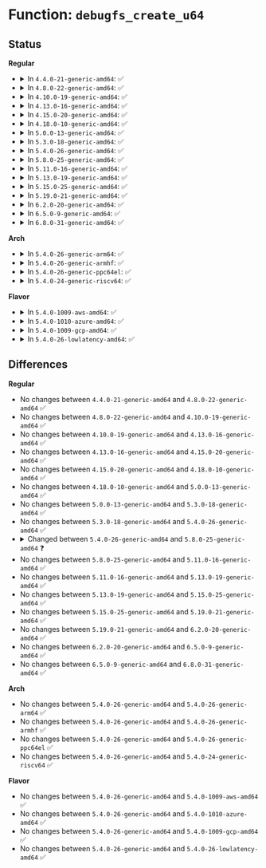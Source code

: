 # Function: <code>debugfs_create_u64</code>

## Status
<b>Regular</b>
<ul>
<li>
<details>
<summary>In <code>4.4.0-21-generic-amd64</code>: ✅</summary>

```c
struct dentry * debugfs_create_u64(const char * name, umode_t mode, struct dentry * parent, u64 * value)
```

```json
{
  "name": "debugfs_create_u64",
  "collision_type": "Unique Global",
  "inline_type": "No",
  "funcs": [
    {
      "addr": 18446744071582115216,
      "name": "debugfs_create_u64",
      "external": true,
      "loc": "fs/debugfs/file.c:238",
      "file": "fs/debugfs/file.c",
      "inline": "seen, unknown",
      "caller_inline": [],
      "caller_func": [
        "arch/x86/kernel/nmi.c:nmi_warning_debugfs",
        "mm/frontswap.c:init_frontswap",
        "mm/frontswap.c:init_frontswap",
        "mm/frontswap.c:init_frontswap",
        "mm/frontswap.c:init_frontswap",
        "mm/zswap.c:init_zswap",
        "mm/zswap.c:init_zswap",
        "mm/zswap.c:init_zswap",
        "mm/zswap.c:init_zswap",
        "mm/zswap.c:init_zswap",
        "mm/zswap.c:init_zswap",
        "mm/zswap.c:init_zswap",
        "mm/zswap.c:init_zswap",
        "mm/cleancache.c:init_cleancache",
        "mm/cleancache.c:init_cleancache",
        "mm/cleancache.c:init_cleancache",
        "mm/cleancache.c:init_cleancache",
        "drivers/iommu/amd_iommu.c:amd_iommu_stats_add"
      ]
    }
  ],
  "symbols": [
    {
      "addr": 18446744071582115216,
      "name": "debugfs_create_u64",
      "section": ".text",
      "bind": "STB_GLOBAL",
      "size": 45
    }
  ]
}
```
</details>
</li>
<li>
<details>
<summary>In <code>4.8.0-22-generic-amd64</code>: ✅</summary>

```c
struct dentry * debugfs_create_u64(const char * name, umode_t mode, struct dentry * parent, u64 * value)
```

```json
{
  "name": "debugfs_create_u64",
  "collision_type": "Unique Global",
  "inline_type": "No",
  "funcs": [
    {
      "addr": 18446744071582332688,
      "name": "debugfs_create_u64",
      "external": true,
      "loc": "fs/debugfs/file.c:511",
      "file": "fs/debugfs/file.c",
      "inline": "seen, unknown",
      "caller_inline": [],
      "caller_func": [
        "arch/x86/kernel/nmi.c:nmi_warning_debugfs",
        "mm/frontswap.c:init_frontswap",
        "mm/frontswap.c:init_frontswap",
        "mm/frontswap.c:init_frontswap",
        "mm/frontswap.c:init_frontswap",
        "mm/zswap.c:init_zswap",
        "mm/zswap.c:init_zswap",
        "mm/zswap.c:init_zswap",
        "mm/zswap.c:init_zswap",
        "mm/zswap.c:init_zswap",
        "mm/zswap.c:init_zswap",
        "mm/zswap.c:init_zswap",
        "mm/zswap.c:init_zswap",
        "mm/cleancache.c:init_cleancache",
        "mm/cleancache.c:init_cleancache",
        "mm/cleancache.c:init_cleancache",
        "mm/cleancache.c:init_cleancache"
      ]
    }
  ],
  "symbols": [
    {
      "addr": 18446744071582332688,
      "name": "debugfs_create_u64",
      "section": ".text",
      "bind": "STB_GLOBAL",
      "size": 45
    }
  ]
}
```
</details>
</li>
<li>
<details>
<summary>In <code>4.10.0-19-generic-amd64</code>: ✅</summary>

```c
struct dentry * debugfs_create_u64(const char * name, umode_t mode, struct dentry * parent, u64 * value)
```

```json
{
  "name": "debugfs_create_u64",
  "collision_type": "Unique Global",
  "inline_type": "No",
  "funcs": [
    {
      "addr": 18446744071582423488,
      "name": "debugfs_create_u64",
      "external": true,
      "loc": "fs/debugfs/file.c:508",
      "file": "fs/debugfs/file.c",
      "inline": "seen, unknown",
      "caller_inline": [],
      "caller_func": [
        "arch/x86/kernel/nmi.c:nmi_warning_debugfs",
        "mm/frontswap.c:init_frontswap",
        "mm/frontswap.c:init_frontswap",
        "mm/frontswap.c:init_frontswap",
        "mm/frontswap.c:init_frontswap",
        "mm/zswap.c:init_zswap",
        "mm/zswap.c:init_zswap",
        "mm/zswap.c:init_zswap",
        "mm/zswap.c:init_zswap",
        "mm/zswap.c:init_zswap",
        "mm/zswap.c:init_zswap",
        "mm/zswap.c:init_zswap",
        "mm/zswap.c:init_zswap",
        "mm/cleancache.c:init_cleancache",
        "mm/cleancache.c:init_cleancache",
        "mm/cleancache.c:init_cleancache",
        "mm/cleancache.c:init_cleancache"
      ]
    }
  ],
  "symbols": [
    {
      "addr": 18446744071582423488,
      "name": "debugfs_create_u64",
      "section": ".text",
      "bind": "STB_GLOBAL",
      "size": 45
    }
  ]
}
```
</details>
</li>
<li>
<details>
<summary>In <code>4.13.0-16-generic-amd64</code>: ✅</summary>

```c
struct dentry * debugfs_create_u64(const char * name, umode_t mode, struct dentry * parent, u64 * value)
```

```json
{
  "name": "debugfs_create_u64",
  "collision_type": "Unique Global",
  "inline_type": "No",
  "funcs": [
    {
      "addr": 18446744071582507056,
      "name": "debugfs_create_u64",
      "external": true,
      "loc": "fs/debugfs/file.c:508",
      "file": "fs/debugfs/file.c",
      "inline": "seen, unknown",
      "caller_inline": [],
      "caller_func": [
        "arch/x86/kernel/nmi.c:nmi_warning_debugfs",
        "mm/frontswap.c:init_frontswap",
        "mm/frontswap.c:init_frontswap",
        "mm/frontswap.c:init_frontswap",
        "mm/frontswap.c:init_frontswap",
        "mm/zswap.c:init_zswap",
        "mm/zswap.c:init_zswap",
        "mm/zswap.c:init_zswap",
        "mm/zswap.c:init_zswap",
        "mm/zswap.c:init_zswap",
        "mm/zswap.c:init_zswap",
        "mm/zswap.c:init_zswap",
        "mm/zswap.c:init_zswap",
        "mm/cleancache.c:init_cleancache",
        "mm/cleancache.c:init_cleancache",
        "mm/cleancache.c:init_cleancache",
        "mm/cleancache.c:init_cleancache"
      ]
    }
  ],
  "symbols": [
    {
      "addr": 18446744071582507056,
      "name": "debugfs_create_u64",
      "section": ".text",
      "bind": "STB_GLOBAL",
      "size": 38
    }
  ]
}
```
</details>
</li>
<li>
<details>
<summary>In <code>4.15.0-20-generic-amd64</code>: ✅</summary>

```c
struct dentry * debugfs_create_u64(const char * name, umode_t mode, struct dentry * parent, u64 * value)
```

```json
{
  "name": "debugfs_create_u64",
  "collision_type": "Unique Global",
  "inline_type": "No",
  "funcs": [
    {
      "addr": 18446744071582657696,
      "name": "debugfs_create_u64",
      "external": true,
      "loc": "fs/debugfs/file.c:550",
      "file": "fs/debugfs/file.c",
      "inline": "seen, unknown",
      "caller_inline": [],
      "caller_func": [
        "arch/x86/kernel/nmi.c:nmi_warning_debugfs",
        "mm/frontswap.c:init_frontswap",
        "mm/frontswap.c:init_frontswap",
        "mm/frontswap.c:init_frontswap",
        "mm/frontswap.c:init_frontswap",
        "mm/zswap.c:init_zswap",
        "mm/zswap.c:init_zswap",
        "mm/zswap.c:init_zswap",
        "mm/zswap.c:init_zswap",
        "mm/zswap.c:init_zswap",
        "mm/zswap.c:init_zswap",
        "mm/zswap.c:init_zswap",
        "mm/zswap.c:init_zswap",
        "mm/cleancache.c:init_cleancache",
        "mm/cleancache.c:init_cleancache",
        "mm/cleancache.c:init_cleancache",
        "mm/cleancache.c:init_cleancache"
      ]
    }
  ],
  "symbols": [
    {
      "addr": 18446744071582657696,
      "name": "debugfs_create_u64",
      "section": ".text",
      "bind": "STB_GLOBAL",
      "size": 38
    }
  ]
}
```
</details>
</li>
<li>
<details>
<summary>In <code>4.18.0-10-generic-amd64</code>: ✅</summary>

```c
struct dentry * debugfs_create_u64(const char * name, umode_t mode, struct dentry * parent, u64 * value)
```

```json
{
  "name": "debugfs_create_u64",
  "collision_type": "Unique Global",
  "inline_type": "No",
  "funcs": [
    {
      "addr": 18446744071582851200,
      "name": "debugfs_create_u64",
      "external": true,
      "loc": "fs/debugfs/file.c:571",
      "file": "fs/debugfs/file.c",
      "inline": "seen, unknown",
      "caller_inline": [],
      "caller_func": [
        "arch/x86/kernel/nmi.c:nmi_warning_debugfs",
        "mm/frontswap.c:init_frontswap",
        "mm/frontswap.c:init_frontswap",
        "mm/frontswap.c:init_frontswap",
        "mm/frontswap.c:init_frontswap",
        "mm/zswap.c:init_zswap",
        "mm/zswap.c:init_zswap",
        "mm/zswap.c:init_zswap",
        "mm/zswap.c:init_zswap",
        "mm/zswap.c:init_zswap",
        "mm/zswap.c:init_zswap",
        "mm/zswap.c:init_zswap",
        "mm/zswap.c:init_zswap",
        "mm/cleancache.c:init_cleancache",
        "mm/cleancache.c:init_cleancache",
        "mm/cleancache.c:init_cleancache",
        "mm/cleancache.c:init_cleancache"
      ]
    }
  ],
  "symbols": [
    {
      "addr": 18446744071582851200,
      "name": "debugfs_create_u64",
      "section": ".text",
      "bind": "STB_GLOBAL",
      "size": 38
    }
  ]
}
```
</details>
</li>
<li>
<details>
<summary>In <code>5.0.0-13-generic-amd64</code>: ✅</summary>

```c
struct dentry * debugfs_create_u64(const char * name, umode_t mode, struct dentry * parent, u64 * value)
```

```json
{
  "name": "debugfs_create_u64",
  "collision_type": "Unique Global",
  "inline_type": "No",
  "funcs": [
    {
      "addr": 18446744071582959488,
      "name": "debugfs_create_u64",
      "external": true,
      "loc": "fs/debugfs/file.c:573",
      "file": "fs/debugfs/file.c",
      "inline": "seen, unknown",
      "caller_inline": [],
      "caller_func": [
        "arch/x86/kernel/nmi.c:nmi_warning_debugfs",
        "mm/frontswap.c:init_frontswap",
        "mm/frontswap.c:init_frontswap",
        "mm/frontswap.c:init_frontswap",
        "mm/frontswap.c:init_frontswap",
        "mm/zswap.c:init_zswap",
        "mm/zswap.c:init_zswap",
        "mm/zswap.c:init_zswap",
        "mm/zswap.c:init_zswap",
        "mm/zswap.c:init_zswap",
        "mm/zswap.c:init_zswap",
        "mm/zswap.c:init_zswap",
        "mm/zswap.c:init_zswap",
        "mm/cleancache.c:init_cleancache",
        "mm/cleancache.c:init_cleancache",
        "mm/cleancache.c:init_cleancache",
        "mm/cleancache.c:init_cleancache"
      ]
    }
  ],
  "symbols": [
    {
      "addr": 18446744071582959488,
      "name": "debugfs_create_u64",
      "section": ".text",
      "bind": "STB_GLOBAL",
      "size": 38
    }
  ]
}
```
</details>
</li>
<li>
<details>
<summary>In <code>5.3.0-18-generic-amd64</code>: ✅</summary>

```c
struct dentry * debugfs_create_u64(const char * name, umode_t mode, struct dentry * parent, u64 * value)
```

```json
{
  "name": "debugfs_create_u64",
  "collision_type": "Unique Global",
  "inline_type": "No",
  "funcs": [
    {
      "addr": 18446744071583140272,
      "name": "debugfs_create_u64",
      "external": true,
      "loc": "fs/debugfs/file.c:569",
      "file": "fs/debugfs/file.c",
      "inline": "seen, unknown",
      "caller_inline": [],
      "caller_func": [
        "arch/x86/kernel/nmi.c:nmi_warning_debugfs",
        "mm/frontswap.c:init_frontswap",
        "mm/frontswap.c:init_frontswap",
        "mm/frontswap.c:init_frontswap",
        "mm/frontswap.c:init_frontswap",
        "mm/zswap.c:init_zswap",
        "mm/zswap.c:init_zswap",
        "mm/zswap.c:init_zswap",
        "mm/zswap.c:init_zswap",
        "mm/zswap.c:init_zswap",
        "mm/zswap.c:init_zswap",
        "mm/zswap.c:init_zswap",
        "mm/zswap.c:init_zswap",
        "mm/cleancache.c:init_cleancache",
        "mm/cleancache.c:init_cleancache",
        "mm/cleancache.c:init_cleancache",
        "mm/cleancache.c:init_cleancache"
      ]
    }
  ],
  "symbols": [
    {
      "addr": 18446744071583140272,
      "name": "debugfs_create_u64",
      "section": ".text",
      "bind": "STB_GLOBAL",
      "size": 38
    }
  ]
}
```
</details>
</li>
<li>
<details>
<summary>In <code>5.4.0-26-generic-amd64</code>: ✅</summary>

```c
struct dentry * debugfs_create_u64(const char * name, umode_t mode, struct dentry * parent, u64 * value)
```

```json
{
  "name": "debugfs_create_u64",
  "collision_type": "Unique Global",
  "inline_type": "No",
  "funcs": [
    {
      "addr": 18446744071583246448,
      "name": "debugfs_create_u64",
      "external": true,
      "loc": "fs/debugfs/file.c:572",
      "file": "fs/debugfs/file.c",
      "inline": "seen, unknown",
      "caller_inline": [],
      "caller_func": [
        "arch/x86/kernel/nmi.c:nmi_warning_debugfs",
        "mm/frontswap.c:init_frontswap",
        "mm/frontswap.c:init_frontswap",
        "mm/frontswap.c:init_frontswap",
        "mm/frontswap.c:init_frontswap",
        "mm/zswap.c:init_zswap",
        "mm/zswap.c:init_zswap",
        "mm/zswap.c:init_zswap",
        "mm/zswap.c:init_zswap",
        "mm/zswap.c:init_zswap",
        "mm/zswap.c:init_zswap",
        "mm/zswap.c:init_zswap",
        "mm/zswap.c:init_zswap",
        "mm/cleancache.c:init_cleancache",
        "mm/cleancache.c:init_cleancache",
        "mm/cleancache.c:init_cleancache",
        "mm/cleancache.c:init_cleancache"
      ]
    }
  ],
  "symbols": [
    {
      "addr": 18446744071583246448,
      "name": "debugfs_create_u64",
      "section": ".text",
      "bind": "STB_GLOBAL",
      "size": 38
    }
  ]
}
```
</details>
</li>
<li>
<details>
<summary>In <code>5.8.0-25-generic-amd64</code>: ✅</summary>

```c
void debugfs_create_u64(const char * name, umode_t mode, struct dentry * parent, u64 * value)
```

```json
{
  "name": "debugfs_create_u64",
  "collision_type": "Unique Global",
  "inline_type": "No",
  "funcs": [
    {
      "addr": 18446744071583576800,
      "name": "debugfs_create_u64",
      "external": true,
      "loc": "fs/debugfs/file.c:547",
      "file": "fs/debugfs/file.c",
      "inline": "seen, unknown",
      "caller_inline": [],
      "caller_func": [
        "arch/x86/kernel/nmi.c:nmi_warning_debugfs",
        "mm/frontswap.c:init_frontswap",
        "mm/frontswap.c:init_frontswap",
        "mm/frontswap.c:init_frontswap",
        "mm/frontswap.c:init_frontswap",
        "mm/zswap.c:zswap_debugfs_init",
        "mm/zswap.c:zswap_debugfs_init",
        "mm/zswap.c:zswap_debugfs_init",
        "mm/zswap.c:zswap_debugfs_init",
        "mm/zswap.c:zswap_debugfs_init",
        "mm/zswap.c:zswap_debugfs_init",
        "mm/zswap.c:zswap_debugfs_init",
        "mm/zswap.c:zswap_debugfs_init",
        "mm/cleancache.c:init_cleancache",
        "mm/cleancache.c:init_cleancache",
        "mm/cleancache.c:init_cleancache",
        "mm/cleancache.c:init_cleancache"
      ]
    }
  ],
  "symbols": [
    {
      "addr": 18446744071583576800,
      "name": "debugfs_create_u64",
      "section": ".text",
      "bind": "STB_GLOBAL",
      "size": 78
    }
  ]
}
```
</details>
</li>
<li>
<details>
<summary>In <code>5.11.0-16-generic-amd64</code>: ✅</summary>

```c
void debugfs_create_u64(const char * name, umode_t mode, struct dentry * parent, u64 * value)
```

```json
{
  "name": "debugfs_create_u64",
  "collision_type": "Unique Global",
  "inline_type": "No",
  "funcs": [
    {
      "addr": 18446744071583697264,
      "name": "debugfs_create_u64",
      "external": true,
      "loc": "fs/debugfs/file.c:547",
      "file": "fs/debugfs/file.c",
      "inline": "seen, unknown",
      "caller_inline": [],
      "caller_func": [
        "arch/x86/kernel/nmi.c:nmi_warning_debugfs",
        "mm/frontswap.c:init_frontswap",
        "mm/frontswap.c:init_frontswap",
        "mm/frontswap.c:init_frontswap",
        "mm/frontswap.c:init_frontswap",
        "mm/zswap.c:zswap_debugfs_init",
        "mm/zswap.c:zswap_debugfs_init",
        "mm/zswap.c:zswap_debugfs_init",
        "mm/zswap.c:zswap_debugfs_init",
        "mm/zswap.c:zswap_debugfs_init",
        "mm/zswap.c:zswap_debugfs_init",
        "mm/zswap.c:zswap_debugfs_init",
        "mm/zswap.c:zswap_debugfs_init",
        "mm/cleancache.c:init_cleancache",
        "mm/cleancache.c:init_cleancache",
        "mm/cleancache.c:init_cleancache",
        "mm/cleancache.c:init_cleancache"
      ]
    }
  ],
  "symbols": [
    {
      "addr": 18446744071583697264,
      "name": "debugfs_create_u64",
      "section": ".text",
      "bind": "STB_GLOBAL",
      "size": 78
    }
  ]
}
```
</details>
</li>
<li>
<details>
<summary>In <code>5.13.0-19-generic-amd64</code>: ✅</summary>

```c
void debugfs_create_u64(const char * name, umode_t mode, struct dentry * parent, u64 * value)
```

```json
{
  "name": "debugfs_create_u64",
  "collision_type": "Unique Global",
  "inline_type": "No",
  "funcs": [
    {
      "addr": 18446744071583721808,
      "name": "debugfs_create_u64",
      "external": true,
      "loc": "fs/debugfs/file.c:547",
      "file": "fs/debugfs/file.c",
      "inline": "seen, unknown",
      "caller_inline": [],
      "caller_func": [
        "arch/x86/kernel/nmi.c:nmi_warning_debugfs",
        "kernel/sched/debug.c:update_sched_domain_debugfs",
        "mm/frontswap.c:init_frontswap",
        "mm/frontswap.c:init_frontswap",
        "mm/frontswap.c:init_frontswap",
        "mm/frontswap.c:init_frontswap",
        "mm/zswap.c:init_zswap",
        "mm/zswap.c:init_zswap",
        "mm/zswap.c:init_zswap",
        "mm/zswap.c:init_zswap",
        "mm/zswap.c:init_zswap",
        "mm/zswap.c:init_zswap",
        "mm/zswap.c:init_zswap",
        "mm/zswap.c:init_zswap",
        "mm/cleancache.c:init_cleancache",
        "mm/cleancache.c:init_cleancache",
        "mm/cleancache.c:init_cleancache",
        "mm/cleancache.c:init_cleancache"
      ]
    }
  ],
  "symbols": [
    {
      "addr": 18446744071583721808,
      "name": "debugfs_create_u64",
      "section": ".text",
      "bind": "STB_GLOBAL",
      "size": 78
    }
  ]
}
```
</details>
</li>
<li>
<details>
<summary>In <code>5.15.0-25-generic-amd64</code>: ✅</summary>

```c
void debugfs_create_u64(const char * name, umode_t mode, struct dentry * parent, u64 * value)
```

```json
{
  "name": "debugfs_create_u64",
  "collision_type": "Unique Global",
  "inline_type": "No",
  "funcs": [
    {
      "addr": 18446744071584083008,
      "name": "debugfs_create_u64",
      "external": true,
      "loc": "fs/debugfs/file.c:551",
      "file": "fs/debugfs/file.c",
      "inline": "seen, unknown",
      "caller_inline": [],
      "caller_func": [
        "arch/x86/kernel/nmi.c:nmi_warning_debugfs",
        "kernel/sched/debug.c:update_sched_domain_debugfs",
        "mm/frontswap.c:init_frontswap",
        "mm/frontswap.c:init_frontswap",
        "mm/frontswap.c:init_frontswap",
        "mm/frontswap.c:init_frontswap",
        "mm/zswap.c:init_zswap",
        "mm/zswap.c:init_zswap",
        "mm/zswap.c:init_zswap",
        "mm/zswap.c:init_zswap",
        "mm/zswap.c:init_zswap",
        "mm/zswap.c:init_zswap",
        "mm/zswap.c:init_zswap",
        "mm/zswap.c:init_zswap",
        "mm/cleancache.c:init_cleancache",
        "mm/cleancache.c:init_cleancache",
        "mm/cleancache.c:init_cleancache",
        "mm/cleancache.c:init_cleancache"
      ]
    }
  ],
  "symbols": [
    {
      "addr": 18446744071584083008,
      "name": "debugfs_create_u64",
      "section": ".text",
      "bind": "STB_GLOBAL",
      "size": 78
    }
  ]
}
```
</details>
</li>
<li>
<details>
<summary>In <code>5.19.0-21-generic-amd64</code>: ✅</summary>

```c
void debugfs_create_u64(const char * name, umode_t mode, struct dentry * parent, u64 * value)
```

```json
{
  "name": "debugfs_create_u64",
  "collision_type": "Unique Global",
  "inline_type": "No",
  "funcs": [
    {
      "addr": 18446744071584676672,
      "name": "debugfs_create_u64",
      "external": true,
      "loc": "fs/debugfs/file.c:551",
      "file": "fs/debugfs/file.c",
      "inline": "seen, unknown",
      "caller_inline": [],
      "caller_func": [
        "arch/x86/kernel/nmi.c:nmi_warning_debugfs",
        "kernel/sched/build_utility.c:update_sched_domain_debugfs",
        "mm/frontswap.c:init_frontswap",
        "mm/frontswap.c:init_frontswap",
        "mm/frontswap.c:init_frontswap",
        "mm/frontswap.c:init_frontswap",
        "mm/zswap.c:init_zswap",
        "mm/zswap.c:init_zswap",
        "mm/zswap.c:init_zswap",
        "mm/zswap.c:init_zswap",
        "mm/zswap.c:init_zswap",
        "mm/zswap.c:init_zswap",
        "mm/zswap.c:init_zswap",
        "mm/zswap.c:init_zswap"
      ]
    }
  ],
  "symbols": [
    {
      "addr": 18446744071584676672,
      "name": "debugfs_create_u64",
      "section": ".text",
      "bind": "STB_GLOBAL",
      "size": 125
    }
  ]
}
```
</details>
</li>
<li>
<details>
<summary>In <code>6.2.0-20-generic-amd64</code>: ✅</summary>

```c
void debugfs_create_u64(const char * name, umode_t mode, struct dentry * parent, u64 * value)
```

```json
{
  "name": "debugfs_create_u64",
  "collision_type": "Unique Global",
  "inline_type": "No",
  "funcs": [
    {
      "addr": 18446744071585361456,
      "name": "debugfs_create_u64",
      "external": true,
      "loc": "fs/debugfs/file.c:567",
      "file": "fs/debugfs/file.c",
      "inline": "seen, unknown",
      "caller_inline": [],
      "caller_func": [
        "arch/x86/kernel/nmi.c:nmi_warning_debugfs",
        "kernel/sched/build_utility.c:update_sched_domain_debugfs",
        "mm/frontswap.c:init_frontswap",
        "mm/frontswap.c:init_frontswap",
        "mm/frontswap.c:init_frontswap",
        "mm/frontswap.c:init_frontswap",
        "mm/zswap.c:init_zswap",
        "mm/zswap.c:init_zswap",
        "mm/zswap.c:init_zswap",
        "mm/zswap.c:init_zswap",
        "mm/zswap.c:init_zswap",
        "mm/zswap.c:init_zswap",
        "mm/zswap.c:init_zswap",
        "mm/zswap.c:init_zswap"
      ]
    }
  ],
  "symbols": [
    {
      "addr": 18446744071585361456,
      "name": "debugfs_create_u64",
      "section": ".text",
      "bind": "STB_GLOBAL",
      "size": 125
    }
  ]
}
```
</details>
</li>
<li>
<details>
<summary>In <code>6.5.0-9-generic-amd64</code>: ✅</summary>

```c
void debugfs_create_u64(const char * name, umode_t mode, struct dentry * parent, u64 * value)
```

```json
{
  "name": "debugfs_create_u64",
  "collision_type": "Unique Global",
  "inline_type": "No",
  "funcs": [
    {
      "addr": 18446744071585591968,
      "name": "debugfs_create_u64",
      "external": true,
      "loc": "fs/debugfs/file.c:567",
      "file": "fs/debugfs/file.c",
      "inline": "seen, unknown",
      "caller_inline": [],
      "caller_func": [
        "arch/x86/kernel/nmi.c:nmi_warning_debugfs",
        "mm/frontswap.c:init_frontswap",
        "mm/frontswap.c:init_frontswap",
        "mm/frontswap.c:init_frontswap",
        "mm/frontswap.c:init_frontswap",
        "mm/zswap.c:zswap_setup",
        "mm/zswap.c:zswap_setup",
        "mm/zswap.c:zswap_setup",
        "mm/zswap.c:zswap_setup",
        "mm/zswap.c:zswap_setup",
        "mm/zswap.c:zswap_setup",
        "mm/zswap.c:zswap_setup",
        "mm/zswap.c:zswap_setup"
      ]
    }
  ],
  "symbols": [
    {
      "addr": 18446744071585591968,
      "name": "debugfs_create_u64",
      "section": ".text",
      "bind": "STB_GLOBAL",
      "size": 125
    }
  ]
}
```
</details>
</li>
<li>
<details>
<summary>In <code>6.8.0-31-generic-amd64</code>: ✅</summary>

```c
void debugfs_create_u64(const char * name, umode_t mode, struct dentry * parent, u64 * value)
```

```json
{
  "name": "debugfs_create_u64",
  "collision_type": "Unique Global",
  "inline_type": "No",
  "funcs": [
    {
      "addr": 18446744071585832208,
      "name": "debugfs_create_u64",
      "external": true,
      "loc": "fs/debugfs/file.c:659",
      "file": "fs/debugfs/file.c",
      "inline": "seen, unknown",
      "caller_inline": [],
      "caller_func": [
        "arch/x86/kernel/nmi.c:nmi_warning_debugfs",
        "mm/zswap.c:zswap_debugfs_init",
        "mm/zswap.c:zswap_debugfs_init",
        "mm/zswap.c:zswap_debugfs_init",
        "mm/zswap.c:zswap_debugfs_init",
        "mm/zswap.c:zswap_debugfs_init",
        "mm/zswap.c:zswap_debugfs_init",
        "mm/zswap.c:zswap_debugfs_init",
        "mm/zswap.c:zswap_debugfs_init",
        "mm/zswap.c:zswap_debugfs_init"
      ]
    }
  ],
  "symbols": [
    {
      "addr": 18446744071585832208,
      "name": "debugfs_create_u64",
      "section": ".text",
      "bind": "STB_GLOBAL",
      "size": 125
    }
  ]
}
```
</details>
</li>
</ul>
<b>Arch</b>
<ul>
<li>
<details>
<summary>In <code>5.4.0-26-generic-arm64</code>: ✅</summary>

```c
struct dentry * debugfs_create_u64(const char * name, umode_t mode, struct dentry * parent, u64 * value)
```

```json
{
  "name": "debugfs_create_u64",
  "collision_type": "Unique Global",
  "inline_type": "No",
  "funcs": [
    {
      "addr": 18446603336494972240,
      "name": "debugfs_create_u64",
      "external": true,
      "loc": "fs/debugfs/file.c:572",
      "file": "fs/debugfs/file.c",
      "inline": "seen, unknown",
      "caller_inline": [],
      "caller_func": [
        "mm/frontswap.c:init_frontswap",
        "mm/frontswap.c:init_frontswap",
        "mm/frontswap.c:init_frontswap",
        "mm/frontswap.c:init_frontswap",
        "mm/zswap.c:init_zswap",
        "mm/zswap.c:init_zswap",
        "mm/zswap.c:init_zswap",
        "mm/zswap.c:init_zswap",
        "mm/zswap.c:init_zswap",
        "mm/zswap.c:init_zswap",
        "mm/zswap.c:init_zswap",
        "mm/zswap.c:init_zswap",
        "mm/cleancache.c:init_cleancache",
        "mm/cleancache.c:init_cleancache",
        "mm/cleancache.c:init_cleancache",
        "mm/cleancache.c:init_cleancache"
      ]
    }
  ],
  "symbols": [
    {
      "addr": 18446603336494972240,
      "name": "debugfs_create_u64",
      "section": ".text",
      "bind": "STB_GLOBAL",
      "size": 96
    }
  ]
}
```
</details>
</li>
<li>
<details>
<summary>In <code>5.4.0-26-generic-armhf</code>: ✅</summary>

```c
struct dentry * debugfs_create_u64(const char * name, umode_t mode, struct dentry * parent, u64 * value)
```

```json
{
  "name": "debugfs_create_u64",
  "collision_type": "Unique Global",
  "inline_type": "No",
  "funcs": [
    {
      "addr": 3228378540,
      "name": "debugfs_create_u64",
      "external": true,
      "loc": "fs/debugfs/file.c:572",
      "file": "fs/debugfs/file.c",
      "inline": "seen, unknown",
      "caller_inline": [],
      "caller_func": [
        "mm/frontswap.c:init_frontswap",
        "mm/frontswap.c:init_frontswap",
        "mm/frontswap.c:init_frontswap",
        "mm/frontswap.c:init_frontswap",
        "mm/zswap.c:init_zswap",
        "mm/zswap.c:init_zswap",
        "mm/zswap.c:init_zswap",
        "mm/zswap.c:init_zswap",
        "mm/zswap.c:init_zswap",
        "mm/zswap.c:init_zswap",
        "mm/zswap.c:init_zswap",
        "mm/zswap.c:init_zswap",
        "mm/cleancache.c:init_cleancache",
        "mm/cleancache.c:init_cleancache",
        "mm/cleancache.c:init_cleancache",
        "mm/cleancache.c:init_cleancache"
      ]
    }
  ],
  "symbols": [
    {
      "addr": 3228378540,
      "name": "debugfs_create_u64",
      "section": ".text",
      "bind": "STB_GLOBAL",
      "size": 80
    }
  ]
}
```
</details>
</li>
<li>
<details>
<summary>In <code>5.4.0-26-generic-ppc64el</code>: ✅</summary>

```c
struct dentry * debugfs_create_u64(const char * name, umode_t mode, struct dentry * parent, u64 * value)
```

```json
{
  "name": "debugfs_create_u64",
  "collision_type": "Unique Global",
  "inline_type": "No",
  "funcs": [
    {
      "addr": 13835058055288852064,
      "name": "debugfs_create_u64",
      "external": true,
      "loc": "fs/debugfs/file.c:572",
      "file": "fs/debugfs/file.c",
      "inline": "seen, unknown",
      "caller_inline": [],
      "caller_func": [
        "mm/frontswap.c:init_frontswap",
        "mm/frontswap.c:init_frontswap",
        "mm/frontswap.c:init_frontswap",
        "mm/frontswap.c:init_frontswap",
        "mm/zswap.c:init_zswap",
        "mm/zswap.c:init_zswap",
        "mm/zswap.c:init_zswap",
        "mm/zswap.c:init_zswap",
        "mm/zswap.c:init_zswap",
        "mm/zswap.c:init_zswap",
        "mm/zswap.c:init_zswap",
        "mm/zswap.c:init_zswap",
        "mm/cleancache.c:init_cleancache",
        "mm/cleancache.c:init_cleancache",
        "mm/cleancache.c:init_cleancache",
        "mm/cleancache.c:init_cleancache"
      ]
    }
  ],
  "symbols": [
    {
      "addr": 13835058055288852064,
      "name": "debugfs_create_u64",
      "section": ".text",
      "bind": "STB_GLOBAL",
      "size": 44
    }
  ]
}
```
</details>
</li>
<li>
<details>
<summary>In <code>5.4.0-24-generic-riscv64</code>: ✅</summary>

```c
struct dentry * debugfs_create_u64(const char * name, umode_t mode, struct dentry * parent, u64 * value)
```

```json
{
  "name": "debugfs_create_u64",
  "collision_type": "Unique Global",
  "inline_type": "No",
  "funcs": [
    {
      "addr": 18446743936274272984,
      "name": "debugfs_create_u64",
      "external": true,
      "loc": "fs/debugfs/file.c:572",
      "file": "fs/debugfs/file.c",
      "inline": "seen, unknown",
      "caller_inline": [],
      "caller_func": [
        "mm/frontswap.c:init_frontswap",
        "mm/frontswap.c:init_frontswap",
        "mm/frontswap.c:init_frontswap",
        "mm/frontswap.c:init_frontswap",
        "mm/zswap.c:init_zswap",
        "mm/zswap.c:init_zswap",
        "mm/zswap.c:init_zswap",
        "mm/zswap.c:init_zswap",
        "mm/zswap.c:init_zswap",
        "mm/zswap.c:init_zswap",
        "mm/zswap.c:init_zswap",
        "mm/zswap.c:init_zswap",
        "mm/cleancache.c:init_cleancache",
        "mm/cleancache.c:init_cleancache",
        "mm/cleancache.c:init_cleancache",
        "mm/cleancache.c:init_cleancache"
      ]
    }
  ],
  "symbols": [
    {
      "addr": 18446743936274272984,
      "name": "debugfs_create_u64",
      "section": ".text",
      "bind": "STB_GLOBAL",
      "size": 90
    }
  ]
}
```
</details>
</li>
</ul>
<b>Flavor</b>
<ul>
<li>
<details>
<summary>In <code>5.4.0-1009-aws-amd64</code>: ✅</summary>

```c
struct dentry * debugfs_create_u64(const char * name, umode_t mode, struct dentry * parent, u64 * value)
```

```json
{
  "name": "debugfs_create_u64",
  "collision_type": "Unique Global",
  "inline_type": "No",
  "funcs": [
    {
      "addr": 18446744071583215184,
      "name": "debugfs_create_u64",
      "external": true,
      "loc": "fs/debugfs/file.c:572",
      "file": "fs/debugfs/file.c",
      "inline": "seen, unknown",
      "caller_inline": [],
      "caller_func": [
        "arch/x86/kernel/nmi.c:nmi_warning_debugfs",
        "mm/frontswap.c:init_frontswap",
        "mm/frontswap.c:init_frontswap",
        "mm/frontswap.c:init_frontswap",
        "mm/frontswap.c:init_frontswap",
        "mm/zswap.c:init_zswap",
        "mm/zswap.c:init_zswap",
        "mm/zswap.c:init_zswap",
        "mm/zswap.c:init_zswap",
        "mm/zswap.c:init_zswap",
        "mm/zswap.c:init_zswap",
        "mm/zswap.c:init_zswap",
        "mm/zswap.c:init_zswap",
        "mm/cleancache.c:init_cleancache",
        "mm/cleancache.c:init_cleancache",
        "mm/cleancache.c:init_cleancache",
        "mm/cleancache.c:init_cleancache"
      ]
    }
  ],
  "symbols": [
    {
      "addr": 18446744071583215184,
      "name": "debugfs_create_u64",
      "section": ".text",
      "bind": "STB_GLOBAL",
      "size": 38
    }
  ]
}
```
</details>
</li>
<li>
<details>
<summary>In <code>5.4.0-1010-azure-amd64</code>: ✅</summary>

```c
struct dentry * debugfs_create_u64(const char * name, umode_t mode, struct dentry * parent, u64 * value)
```

```json
{
  "name": "debugfs_create_u64",
  "collision_type": "Unique Global",
  "inline_type": "No",
  "funcs": [
    {
      "addr": 18446744071583152336,
      "name": "debugfs_create_u64",
      "external": true,
      "loc": "fs/debugfs/file.c:572",
      "file": "fs/debugfs/file.c",
      "inline": "seen, unknown",
      "caller_inline": [],
      "caller_func": [
        "arch/x86/kernel/nmi.c:nmi_warning_debugfs",
        "mm/frontswap.c:init_frontswap",
        "mm/frontswap.c:init_frontswap",
        "mm/frontswap.c:init_frontswap",
        "mm/frontswap.c:init_frontswap",
        "mm/zswap.c:init_zswap",
        "mm/zswap.c:init_zswap",
        "mm/zswap.c:init_zswap",
        "mm/zswap.c:init_zswap",
        "mm/zswap.c:init_zswap",
        "mm/zswap.c:init_zswap",
        "mm/zswap.c:init_zswap",
        "mm/zswap.c:init_zswap",
        "mm/cleancache.c:init_cleancache",
        "mm/cleancache.c:init_cleancache",
        "mm/cleancache.c:init_cleancache",
        "mm/cleancache.c:init_cleancache"
      ]
    }
  ],
  "symbols": [
    {
      "addr": 18446744071583152336,
      "name": "debugfs_create_u64",
      "section": ".text",
      "bind": "STB_GLOBAL",
      "size": 38
    }
  ]
}
```
</details>
</li>
<li>
<details>
<summary>In <code>5.4.0-1009-gcp-amd64</code>: ✅</summary>

```c
struct dentry * debugfs_create_u64(const char * name, umode_t mode, struct dentry * parent, u64 * value)
```

```json
{
  "name": "debugfs_create_u64",
  "collision_type": "Unique Global",
  "inline_type": "No",
  "funcs": [
    {
      "addr": 18446744071583199216,
      "name": "debugfs_create_u64",
      "external": true,
      "loc": "fs/debugfs/file.c:572",
      "file": "fs/debugfs/file.c",
      "inline": "seen, unknown",
      "caller_inline": [],
      "caller_func": [
        "arch/x86/kernel/nmi.c:nmi_warning_debugfs",
        "mm/frontswap.c:init_frontswap",
        "mm/frontswap.c:init_frontswap",
        "mm/frontswap.c:init_frontswap",
        "mm/frontswap.c:init_frontswap",
        "mm/zswap.c:init_zswap",
        "mm/zswap.c:init_zswap",
        "mm/zswap.c:init_zswap",
        "mm/zswap.c:init_zswap",
        "mm/zswap.c:init_zswap",
        "mm/zswap.c:init_zswap",
        "mm/zswap.c:init_zswap",
        "mm/zswap.c:init_zswap",
        "mm/cleancache.c:init_cleancache",
        "mm/cleancache.c:init_cleancache",
        "mm/cleancache.c:init_cleancache",
        "mm/cleancache.c:init_cleancache"
      ]
    }
  ],
  "symbols": [
    {
      "addr": 18446744071583199216,
      "name": "debugfs_create_u64",
      "section": ".text",
      "bind": "STB_GLOBAL",
      "size": 38
    }
  ]
}
```
</details>
</li>
<li>
<details>
<summary>In <code>5.4.0-26-lowlatency-amd64</code>: ✅</summary>

```c
struct dentry * debugfs_create_u64(const char * name, umode_t mode, struct dentry * parent, u64 * value)
```

```json
{
  "name": "debugfs_create_u64",
  "collision_type": "Unique Global",
  "inline_type": "No",
  "funcs": [
    {
      "addr": 18446744071583293104,
      "name": "debugfs_create_u64",
      "external": true,
      "loc": "fs/debugfs/file.c:572",
      "file": "fs/debugfs/file.c",
      "inline": "seen, unknown",
      "caller_inline": [],
      "caller_func": [
        "arch/x86/kernel/nmi.c:nmi_warning_debugfs",
        "mm/frontswap.c:init_frontswap",
        "mm/frontswap.c:init_frontswap",
        "mm/frontswap.c:init_frontswap",
        "mm/frontswap.c:init_frontswap",
        "mm/zswap.c:init_zswap",
        "mm/zswap.c:init_zswap",
        "mm/zswap.c:init_zswap",
        "mm/zswap.c:init_zswap",
        "mm/zswap.c:init_zswap",
        "mm/zswap.c:init_zswap",
        "mm/zswap.c:init_zswap",
        "mm/zswap.c:init_zswap",
        "mm/cleancache.c:init_cleancache",
        "mm/cleancache.c:init_cleancache",
        "mm/cleancache.c:init_cleancache",
        "mm/cleancache.c:init_cleancache"
      ]
    }
  ],
  "symbols": [
    {
      "addr": 18446744071583293104,
      "name": "debugfs_create_u64",
      "section": ".text",
      "bind": "STB_GLOBAL",
      "size": 38
    }
  ]
}
```
</details>
</li>
</ul>

## Differences
<b>Regular</b>
<ul>
<li>
No changes between <code>4.4.0-21-generic-amd64</code> and <code>4.8.0-22-generic-amd64</code> ✅
</li>
<li>
No changes between <code>4.8.0-22-generic-amd64</code> and <code>4.10.0-19-generic-amd64</code> ✅
</li>
<li>
No changes between <code>4.10.0-19-generic-amd64</code> and <code>4.13.0-16-generic-amd64</code> ✅
</li>
<li>
No changes between <code>4.13.0-16-generic-amd64</code> and <code>4.15.0-20-generic-amd64</code> ✅
</li>
<li>
No changes between <code>4.15.0-20-generic-amd64</code> and <code>4.18.0-10-generic-amd64</code> ✅
</li>
<li>
No changes between <code>4.18.0-10-generic-amd64</code> and <code>5.0.0-13-generic-amd64</code> ✅
</li>
<li>
No changes between <code>5.0.0-13-generic-amd64</code> and <code>5.3.0-18-generic-amd64</code> ✅
</li>
<li>
No changes between <code>5.3.0-18-generic-amd64</code> and <code>5.4.0-26-generic-amd64</code> ✅
</li>
<li>
<details>
<summary>Changed between <code>5.4.0-26-generic-amd64</code> and <code>5.8.0-25-generic-amd64</code> ❓</summary>
<ul>
<li>
<b>Return type changed. </b>
<code>struct dentry *</code> ➡️ <code>void</code>
</li>
</ul>
</details>
</li>
<li>
No changes between <code>5.8.0-25-generic-amd64</code> and <code>5.11.0-16-generic-amd64</code> ✅
</li>
<li>
No changes between <code>5.11.0-16-generic-amd64</code> and <code>5.13.0-19-generic-amd64</code> ✅
</li>
<li>
No changes between <code>5.13.0-19-generic-amd64</code> and <code>5.15.0-25-generic-amd64</code> ✅
</li>
<li>
No changes between <code>5.15.0-25-generic-amd64</code> and <code>5.19.0-21-generic-amd64</code> ✅
</li>
<li>
No changes between <code>5.19.0-21-generic-amd64</code> and <code>6.2.0-20-generic-amd64</code> ✅
</li>
<li>
No changes between <code>6.2.0-20-generic-amd64</code> and <code>6.5.0-9-generic-amd64</code> ✅
</li>
<li>
No changes between <code>6.5.0-9-generic-amd64</code> and <code>6.8.0-31-generic-amd64</code> ✅
</li>
</ul>
<b>Arch</b>
<ul>
<li>
No changes between <code>5.4.0-26-generic-amd64</code> and <code>5.4.0-26-generic-arm64</code> ✅
</li>
<li>
No changes between <code>5.4.0-26-generic-amd64</code> and <code>5.4.0-26-generic-armhf</code> ✅
</li>
<li>
No changes between <code>5.4.0-26-generic-amd64</code> and <code>5.4.0-26-generic-ppc64el</code> ✅
</li>
<li>
No changes between <code>5.4.0-26-generic-amd64</code> and <code>5.4.0-24-generic-riscv64</code> ✅
</li>
</ul>
<b>Flavor</b>
<ul>
<li>
No changes between <code>5.4.0-26-generic-amd64</code> and <code>5.4.0-1009-aws-amd64</code> ✅
</li>
<li>
No changes between <code>5.4.0-26-generic-amd64</code> and <code>5.4.0-1010-azure-amd64</code> ✅
</li>
<li>
No changes between <code>5.4.0-26-generic-amd64</code> and <code>5.4.0-1009-gcp-amd64</code> ✅
</li>
<li>
No changes between <code>5.4.0-26-generic-amd64</code> and <code>5.4.0-26-lowlatency-amd64</code> ✅
</li>
</ul>
